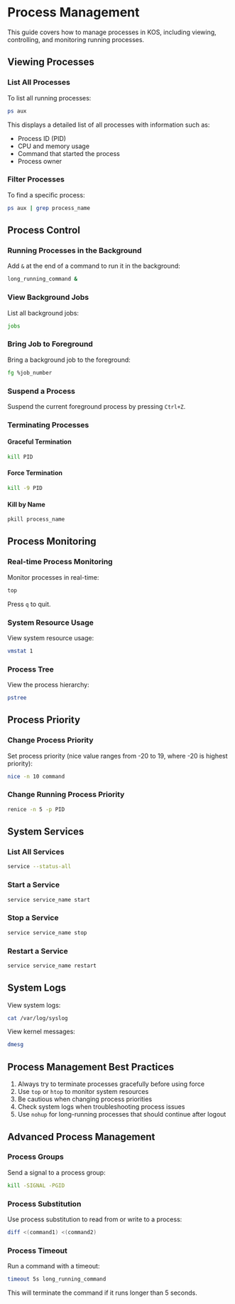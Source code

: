 # Process Management

This guide covers how to manage processes in KOS, including viewing, controlling, and monitoring running processes.

## Viewing Processes

### List All Processes

To list all running processes:

```bash
ps aux
```

This displays a detailed list of all processes with information such as:
- Process ID (PID)
- CPU and memory usage
- Command that started the process
- Process owner

### Filter Processes

To find a specific process:

```bash
ps aux | grep process_name
```

## Process Control

### Running Processes in the Background

Add `&` at the end of a command to run it in the background:

```bash
long_running_command &
```

### View Background Jobs

List all background jobs:

```bash
jobs
```

### Bring Job to Foreground

Bring a background job to the foreground:

```bash
fg %job_number
```

### Suspend a Process

Suspend the current foreground process by pressing `Ctrl+Z`.

### Terminating Processes

#### Graceful Termination

```bash
kill PID
```

#### Force Termination

```bash
kill -9 PID
```

#### Kill by Name

```bash
pkill process_name
```

## Process Monitoring

### Real-time Process Monitoring

Monitor processes in real-time:

```bash
top
```

Press `q` to quit.

### System Resource Usage

View system resource usage:

```bash
vmstat 1
```

### Process Tree

View the process hierarchy:

```bash
pstree
```

## Process Priority

### Change Process Priority

Set process priority (nice value ranges from -20 to 19, where -20 is highest priority):

```bash
nice -n 10 command
```

### Change Running Process Priority

```bash
renice -n 5 -p PID
```

## System Services

### List All Services

```bash
service --status-all
```

### Start a Service

```bash
service service_name start
```

### Stop a Service

```bash
service service_name stop
```

### Restart a Service

```bash
service service_name restart
```

## System Logs

View system logs:

```bash
cat /var/log/syslog
```

View kernel messages:

```bash
dmesg
```

## Process Management Best Practices

1. Always try to terminate processes gracefully before using force
2. Use `top` or `htop` to monitor system resources
3. Be cautious when changing process priorities
4. Check system logs when troubleshooting process issues
5. Use `nohup` for long-running processes that should continue after logout

## Advanced Process Management

### Process Groups

Send a signal to a process group:

```bash
kill -SIGNAL -PGID
```

### Process Substitution

Use process substitution to read from or write to a process:

```bash
diff <(command1) <(command2)
```

### Process Timeout

Run a command with a timeout:

```bash
timeout 5s long_running_command
```

This will terminate the command if it runs longer than 5 seconds.
